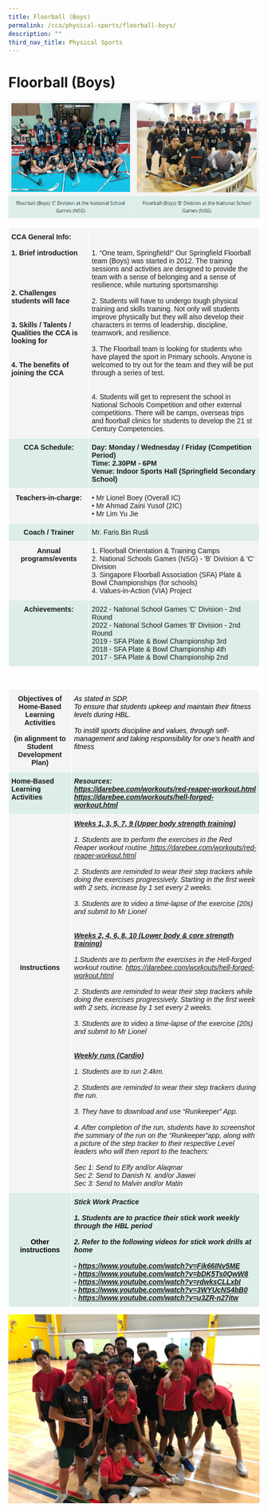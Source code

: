 ```yaml
---
title: Floorball (Boys)
permalink: /cca/physical-sports/floorball-boys/
description: ""
third_nav_title: Physical Sports
---
```

# **Floorball (Boys)**

![](/images/floorbalheaderpic.png)

<table style="border-collapse:collapse;border-spacing:0" class="tg"><thead><tr><th style="background-color:#F4F4F4;border-color:#ffffff;border-style:solid;border-width:1px;font-family:Arial, sans-serif;font-size:14px;font-weight:bold;overflow:hidden;padding:10px 5px;text-align:left;vertical-align:top;word-break:normal">CCA General Info:<br><br>1. Brief introduction<br><br><br><br><br>2. Challenges students will face<br><br><span style="background-color:initial"><br>3. Skills / Talents / Qualities the CCA is looking for</span><br><br><br>4. The benefits of joining the CCA<br></th><th style="background-color:#F4F4F4;border-color:#ffffff;border-style:solid;border-width:1px;font-family:Arial, sans-serif;font-size:14px;font-weight:normal;overflow:hidden;padding:10px 5px;text-align:left;vertical-align:top;word-break:normal"><br><br>1. “One team, Springfield!”
Our Springfield Floorball team (Boys) was started in 2012. 
The training sessions and activities are designed to provide the team with a sense of belonging and a sense of resilience, while nurturing sportsmanship
<br><br>2. Students will have to undergo tough physical training and skills training. Not only will students improve physically but they will also develop their characters in terms of leadership, discipline, teamwork, and resilience.<br><br>3. The Floorball team is looking for students who have played the sport in Primary schools. Anyone is welcomed to try out for the team and they will be put through a series of test.<br><br><br>4. Students will get to represent the school in National Schools Competition and other external competitions. There will be camps, overseas trips and floorball clinics for students to develop the 21 st Century Competencies.</th></tr></thead><tbody><tr><td style="background-color:#DDEEE9;border-color:#ffffff;border-style:solid;border-width:1px;font-family:Arial, sans-serif;font-size:14px;font-weight:bold;overflow:hidden;padding:10px 5px;text-align:center;vertical-align:top;word-break:normal">CCA Schedule:<br></td><td style="background-color:#DDEEE9;border-color:#ffffff;border-style:solid;border-width:1px;font-family:Arial, sans-serif;font-size:14px;font-weight:bold;overflow:hidden;padding:10px 5px;text-align:left;vertical-align:top;word-break:normal">Day: Monday / Wednesday / Friday (Competition Period)<br>Time: 2.30PM - 6PM<br>Venue: Indoor Sports Hall (Springfield Secondary School)</td></tr><tr><td style="background-color:#F4F4F4;border-color:#ffffff;border-style:solid;border-width:1px;font-family:Arial, sans-serif;font-size:14px;font-weight:bold;overflow:hidden;padding:10px 5px;text-align:center;vertical-align:top;word-break:normal">Teachers-in-charge:</td><td style="background-color:#F4F4F4;border-color:#ffffff;border-style:solid;border-width:1px;font-family:Arial, sans-serif;font-size:14px;overflow:hidden;padding:10px 5px;text-align:left;vertical-align:top;word-break:normal">• Mr Lionel Boey (Overall IC)<br>• Mr Ahmad Zaini Yusof (2IC)<br>• Mr Lim Yu Jie</td></tr><tr><td style="background-color:#DDEEE9;border-color:#ffffff;border-style:solid;border-width:1px;font-family:Arial, sans-serif;font-size:14px;font-weight:bold;overflow:hidden;padding:10px 5px;text-align:center;vertical-align:top;word-break:normal">Coach / Trainer<br></td><td style="background-color:#DDEEE9;border-color:#ffffff;border-style:solid;border-width:1px;font-family:Arial, sans-serif;font-size:14px;overflow:hidden;padding:10px 5px;text-align:left;vertical-align:top;word-break:normal">Mr. Faris Bin Rusli<br></td></tr><tr><td style="background-color:#F4F4F4;border-color:#ffffff;border-style:solid;border-width:1px;font-family:Arial, sans-serif;font-size:14px;font-weight:bold;overflow:hidden;padding:10px 5px;text-align:center;vertical-align:top;word-break:normal">Annual programs/events</td><td style="background-color:#F4F4F4;border-color:#ffffff;border-style:solid;border-width:1px;font-family:Arial, sans-serif;font-size:14px;overflow:hidden;padding:10px 5px;text-align:left;vertical-align:top;word-break:normal">1. Floorball Orientation &amp; Training Camps<br>2. National Schools Games (NSG) - 'B' Division &amp; 'C' Division<br>3. Singapore Floorball Association (SFA) Plate &amp; Bowl Championships (for schools)<br>4. Values-in-Action (VIA) Project<br></td></tr><tr><td style="background-color:#DDEEE9;border-color:#ffffff;border-style:solid;border-width:1px;font-family:Arial, sans-serif;font-size:14px;font-weight:bold;overflow:hidden;padding:10px 5px;text-align:center;vertical-align:top;word-break:normal">Achievements:<br></td><td style="background-color:#DDEEE9;border-color:#ffffff;border-style:solid;border-width:1px;font-family:Arial, sans-serif;font-size:14px;overflow:hidden;padding:10px 5px;text-align:left;vertical-align:top;word-break:normal">2022 - National School Games 'C' Division - 2nd Round <br>2022 - National School Games 'B' Division - 2nd Round<br>2019 - SFA Plate &amp; Bowl Championship     3rd<br>2018 - SFA Plate &amp; Bowl Championship    4th<br>2017 - SFA Plate &amp; Bowl Championship    2nd</td></tr></tbody></table>

<br>

<table style="border-collapse:collapse;border-spacing:0" class="tg"><thead><tr><th style="background-color:#F4F4F4;border-color:#ffffff;border-style:solid;border-width:1px;font-family:Arial, sans-serif;font-size:14px;font-weight:bold;overflow:hidden;padding:10px 5px;text-align:center;vertical-align:top;word-break:normal">Objectives of Home-Based Learning Activities<br><br>(in alignment to Student Development Plan)</th><th style="background-color:#F4F4F4;border-color:#ffffff;border-style:solid;border-width:1px;font-family:Arial, sans-serif;font-size:14px;font-style:italic;font-weight:normal;overflow:hidden;padding:10px 5px;text-align:left;vertical-align:top;word-break:normal"><span style="color:black">As stated in SDP,</span><br><span style="color:black">To ensure that students upkeep and maintain their fitness levels during HBL.</span><br> <br><span style="color:black">To instill sports discipline and values, through self-management and taking responsibility for one’s health and fitness</span></th></tr></thead><tbody><tr><td style="background-color:#DDEEE9;border-color:#ffffff;border-style:solid;border-width:1px;font-family:Arial, sans-serif;font-size:14px;font-weight:bold;overflow:hidden;padding:10px 5px;text-align:left;vertical-align:top;word-break:normal">Home-Based Learning Activities<br></td><td style="background-color:#DDEEE9;border-color:#ffffff;border-style:solid;border-width:1px;font-family:Arial, sans-serif;font-size:14px;font-style:italic;font-weight:bold;overflow:hidden;padding:10px 5px;text-align:left;vertical-align:top;word-break:normal">Resources:<br><a href="https://darebee.com/workouts/red-reaper-workout.html">https://darebee.com/workouts/red-reaper-workout.html </a><a href="https://darebee.com/workouts/hell-forged-workout.html">https://darebee.com/workouts/hell-forged-workout.html</a></td></tr><tr><td style="background-color:#F4F4F4;border-color:#ffffff;border-style:solid;border-width:1px;font-family:Arial, sans-serif;font-size:14px;font-weight:bold;overflow:hidden;padding:10px 5px;text-align:center;vertical-align:top;word-break:normal"><br><br><br><br><br><br><br><br><br><br><br><br><br><br><br><br><br><br>Instructions</td><td style="background-color:#F4F4F4;border-color:#ffffff;border-style:solid;border-width:1px;font-family:Arial, sans-serif;font-size:14px;font-style:italic;overflow:hidden;padding:10px 5px;text-align:left;vertical-align:top;word-break:normal"><span style="font-weight:bold;font-style:italic;text-decoration:underline">Weeks 1, 3, 5, 7, 9 (Upper body strength training)</span><br><br>1. Students are to perform the exercises in the Red Reaper workout routine.<a href="https://springfieldsec.moe.edu.sg/cca/physical-sports/goog_1658908398" target="_blank" rel="noopener noreferrer"><span style="color:#BE9B30"> </span></a><a href="https://darebee.com/workouts/red-reaper-workout.html" target="_blank" rel="noopener noreferrer">https://darebee.com/workouts/red-reaper-workout.html</a><br><br>2. Students are reminded to wear their step trackers while doing the exercises progressively. Starting in the first week with 2 sets, increase by 1 set every 2 weeks.<br><br>3. Students are to video a time-lapse of the exercise (20s) and submit to Mr Lionel<br><br><br><span style="font-weight:bold;font-style:italic;text-decoration:underline">Weeks 2, 4, 6, 8, 10 (Lower body &amp; core strength training)</span><br><br>1.Students are to perform the exercises in the Hell-forged workout routine. <a href="https://darebee.com/workouts/hell-forged-workout.html" target="_blank" rel="noopener noreferrer">https://darebee.com/workouts/hell-forged-workout.html</a><br><br>2. Students are reminded to wear their step trackers while doing the exercises progressively. Starting in the first week with 2 sets, increase by 1 set every 2 weeks.<br><br>3. Students are to video a time-lapse of the exercise (20s) and submit to Mr Lionel<br><br><br><span style="font-weight:bold;text-decoration:underline">Weekly runs (Cardio)</span><br><br>1. <span style="font-style:italic">Students are to run 2.4km.</span><br><br>2. Students are reminded to wear their step trackers during the run.<br><br>3. They have to download and use “Runkeeper” App.<br><br>4. After completion of the run, students have to screenshot the summary of the run on the “Runkeeper”app, along with a picture of the step tracker to their respective Level leaders who will then report to the teachers:<br><br>Sec 1: Send to Elfy and/or Alaqmar<br>Sec 2: Send to Danish N. and/or Jiawei<br>Sec 3: Send to Malvin and/or Matin</td></tr><tr><td style="background-color:#DDEEE9;border-color:#ffffff;border-style:solid;border-width:1px;font-family:Arial, sans-serif;font-size:14px;font-weight:bold;overflow:hidden;padding:10px 5px;text-align:center;vertical-align:top;word-break:normal"><br><br><br><br><br><span style="color:#000">Other instructions</span></td><td style="background-color:#DDEEE9;border-color:#ffffff;border-style:solid;border-width:1px;font-family:Arial, sans-serif;font-size:14px;font-style:italic;font-weight:bold;overflow:hidden;padding:10px 5px;text-align:left;vertical-align:top;word-break:normal">Stick Work Practice<br><br>1. Students are to practice their stick work weekly through the HBL period<br><br>2. Refer to the following videos for stick work drills at home <br><br>- <a href="https://www.youtube.com/watch?v=Fik66INv5ME" target="_blank" rel="noopener noreferrer">https://www.youtube.com/watch?v=Fik66INv5ME</a><br>- <a href="https://www.youtube.com/watch?v=bDK5Ts0QwW8" target="_blank" rel="noopener noreferrer">https://www.youtube.com/watch?v=bDK5Ts0QwW8</a><br>- <a href="https://www.youtube.com/watch?v=rdwksCLLxbI" target="_blank" rel="noopener noreferrer">https://www.youtube.com/watch?v=rdwksCLLxbI</a><br>- <a href="https://www.youtube.com/watch?v=3WYUcNS4bB0" target="_blank" rel="noopener noreferrer">https://www.youtube.com/watch?v=3WYUcNS4bB0</a><br><span style="font-weight:normal;color:#000">- </span><a href="https://www.youtube.com/watch?v=u3ZR-n27itw" target="_blank" rel="noopener noreferrer">https://www.youtube.com/watch?v=u3ZR-n27itw</a></td></tr></tbody></table>

![](/images/WhatsApp%20Image%202020-10-20(5).jpeg)